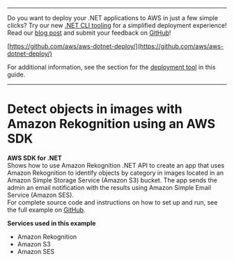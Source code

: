 --------

Do you want to deploy your \.NET applications to AWS in just a few simple clicks? Try our new [\.NET CLI tooling](https://www.nuget.org/packages/AWS.Deploy.Tools/) for a simplified deployment experience\! Read our [blog post](https://aws.amazon.com/blogs/developer/reimagining-the-aws-net-deployment-experience/) and submit your feedback on [GitHub](https://github.com/aws/aws-dotnet-deploy)\!

 [https://github.com/aws/aws-dotnet-deploy/](https://github.com/aws/aws-dotnet-deploy/)

For additional information, see the section for the [deployment tool](https://docs.aws.amazon.com/sdk-for-net/v3/developer-guide/deployment-tool.html) in this guide\.

--------

# Detect objects in images with Amazon Rekognition using an AWS SDK<a name="cross_RekognitionPhotoAnalyzer_csharp_topic"></a>

**AWS SDK for \.NET**  
 Shows how to use Amazon Rekognition \.NET API to create an app that uses Amazon Rekognition to identify objects by category in images located in an Amazon Simple Storage Service \(Amazon S3\) bucket\. The app sends the admin an email notification with the results using Amazon Simple Email Service \(Amazon SES\)\.   
 For complete source code and instructions on how to set up and run, see the full example on [GitHub](https://github.com/awsdocs/aws-doc-sdk-examples/tree/main/dotnetv3/cross-service/PhotoAnalyzerApp)\.   

**Services used in this example**
+ Amazon Rekognition
+ Amazon S3
+ Amazon SES